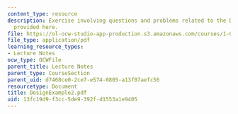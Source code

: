 ```yaml
---
content_type: resource
description: Exercise involving questions and problems related to the Design Example
  provided here.
file: https://ol-ocw-studio-app-production.s3.amazonaws.com/courses/1-054-mechanics-and-design-of-concrete-structures-spring-2004/13fc19d9f3cc5de9392fd1553a1e9405_DesignExample2.pdf
file_type: application/pdf
learning_resource_types:
- Lecture Notes
ocw_type: OCWFile
parent_title: Lecture Notes
parent_type: CourseSection
parent_uid: d7468ce0-2ce7-e574-0805-a13f07aefc56
resourcetype: Document
title: DesignExample2.pdf
uid: 13fc19d9-f3cc-5de9-392f-d1553a1e9405
---
```

